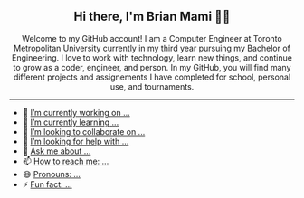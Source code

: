 <div align="center">
<h2>Hi there, I'm Brian Mami 👋😁</h2>
</div>


<div align="center">
Welcome to my GitHub account! I am a Computer Engineer at Toronto Metropolitan University currently in my third year pursuing my Bachelor of Engineering. I love to work with technology, learn new things, and continue to grow as a coder, engineer, and person. In my GitHub, you will find many different projects and assignements I have completed for school, personal use, and tournaments.
</div>


---


- 🔭 <ins>I’m currently working on ...</ins>
- 🌱 <ins>I’m currently learning ...</ins>
- 👯 <ins>I’m looking to collaborate on ...</ins>
- 🤔 <ins>I’m looking for help with ...</ins>
- 💬 <ins>Ask me about ...</ins>
- 📫 <ins>How to reach me: ...</ins>
- 😄 <ins>Pronouns: ...</ins>
- ⚡ <ins>Fun fact: ...</ins>

